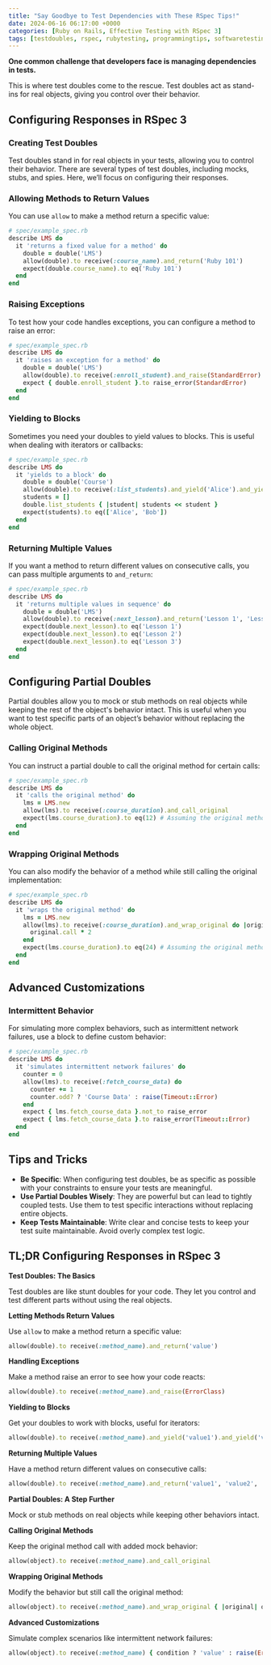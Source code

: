 ```yaml
---
title: "Say Goodbye to Test Dependencies with These RSpec Tips!"
date: 2024-06-16 06:17:00 +0000
categories: [Ruby on Rails, Effective Testing with RSpec 3]
tags: [testdoubles, rspec, rubytesting, programmingtips, softwaretesting, mockobjects, testingtools, testautomation, rubydevelopment, codetesting, rspec3, devlife, unittesting, codingtutorial, rubylang, techblog, testdrivendevelopment, learntocode, rubytutorials, developerlife, qualityassurance, agiletesting, codetips, codinglife, softwaredevelopment, programmingtutorial, rspectutorial, debugging, codequality, testingbestpractices]
---
```


**One common challenge that developers face is managing dependencies in tests.**

This is where test doubles come to the rescue. Test doubles act as stand-ins for real objects, giving you control over their behavior.

## Configuring Responses in RSpec 3

### Creating Test Doubles

Test doubles stand in for real objects in your tests, allowing you to control their behavior. There are several types of test doubles, including mocks, stubs, and spies. Here, we’ll focus on configuring their responses.

### Allowing Methods to Return Values

You can use `allow` to make a method return a specific value:

```rb
# spec/example_spec.rb
describe LMS do
  it 'returns a fixed value for a method' do
    double = double('LMS')
    allow(double).to receive(:course_name).and_return('Ruby 101')
    expect(double.course_name).to eq('Ruby 101')
  end
end
```

### Raising Exceptions

To test how your code handles exceptions, you can configure a method to raise an error:

```rb
# spec/example_spec.rb
describe LMS do
  it 'raises an exception for a method' do
    double = double('LMS')
    allow(double).to receive(:enroll_student).and_raise(StandardError)
    expect { double.enroll_student }.to raise_error(StandardError)
  end
end
```

### Yielding to Blocks

Sometimes you need your doubles to yield values to blocks. This is useful when dealing with iterators or callbacks:

```rb
# spec/example_spec.rb
describe LMS do
  it 'yields to a block' do
    double = double('Course')
    allow(double).to receive(:list_students).and_yield('Alice').and_yield('Bob')
    students = []
    double.list_students { |student| students << student }
    expect(students).to eq(['Alice', 'Bob'])
  end
end
```

### Returning Multiple Values

If you want a method to return different values on consecutive calls, you can pass multiple arguments to `and_return`:

```rb
# spec/example_spec.rb
describe LMS do
  it 'returns multiple values in sequence' do
    double = double('LMS')
    allow(double).to receive(:next_lesson).and_return('Lesson 1', 'Lesson 2', 'Lesson 3')
    expect(double.next_lesson).to eq('Lesson 1')
    expect(double.next_lesson).to eq('Lesson 2')
    expect(double.next_lesson).to eq('Lesson 3')
  end
end
```

## Configuring Partial Doubles

Partial doubles allow you to mock or stub methods on real objects while keeping the rest of the object's behavior intact. This is useful when you want to test specific parts of an object’s behavior without replacing the whole object.

### Calling Original Methods

You can instruct a partial double to call the original method for certain calls:

```rb
# spec/example_spec.rb
describe LMS do
  it 'calls the original method' do
    lms = LMS.new
    allow(lms).to receive(:course_duration).and_call_original
    expect(lms.course_duration).to eq(12) # Assuming the original method returns 12
  end
end
```

### Wrapping Original Methods

You can also modify the behavior of a method while still calling the original implementation:

```rb
# spec/example_spec.rb
describe LMS do
  it 'wraps the original method' do
    lms = LMS.new
    allow(lms).to receive(:course_duration).and_wrap_original do |original|
      original.call * 2
    end
    expect(lms.course_duration).to eq(24) # Assuming the original method returns 12
  end
end
```

## Advanced Customizations

### Intermittent Behavior

For simulating more complex behaviors, such as intermittent network failures, use a block to define custom behavior:

```rb
# spec/example_spec.rb
describe LMS do
  it 'simulates intermittent network failures' do
    counter = 0
    allow(lms).to receive(:fetch_course_data) do
      counter += 1
      counter.odd? ? 'Course Data' : raise(Timeout::Error)
    end
    expect { lms.fetch_course_data }.not_to raise_error
    expect { lms.fetch_course_data }.to raise_error(Timeout::Error)
  end
end
```

## Tips and Tricks

- **Be Specific**: When configuring test doubles, be as specific as possible with your constraints to ensure your tests are meaningful.
- **Use Partial Doubles Wisely**: They are powerful but can lead to tightly coupled tests. Use them to test specific interactions without replacing entire objects.
- **Keep Tests Maintainable**: Write clear and concise tests to keep your test suite maintainable. Avoid overly complex test logic.

## TL;DR Configuring Responses in RSpec 3

**Test Doubles: The Basics**

Test doubles are like stunt doubles for your code. They let you control and test different parts without using the real objects.

**Letting Methods Return Values**

Use `allow` to make a method return a specific value:

```rb
allow(double).to receive(:method_name).and_return('value')
```

**Handling Exceptions**

Make a method raise an error to see how your code reacts:

```rb
allow(double).to receive(:method_name).and_raise(ErrorClass)
```

**Yielding to Blocks**

Get your doubles to work with blocks, useful for iterators:

```rb
allow(double).to receive(:method_name).and_yield('value1').and_yield('value2')
```

**Returning Multiple Values**

Have a method return different values on consecutive calls:

```rb
allow(double).to receive(:method_name).and_return('value1', 'value2', 'value3')
```

**Partial Doubles: A Step Further**

Mock or stub methods on real objects while keeping other behaviors intact.

**Calling Original Methods**

Keep the original method call with added mock behavior:

```rb
allow(object).to receive(:method_name).and_call_original
```

**Wrapping Original Methods**

Modify the behavior but still call the original method:

```rb
allow(object).to receive(:method_name).and_wrap_original { |original| original.call * 2 }
```

**Advanced Customizations**

Simulate complex scenarios like intermittent network failures:

```rb
allow(object).to receive(:method_name) { condition ? 'value' : raise(ErrorClass) }
```
